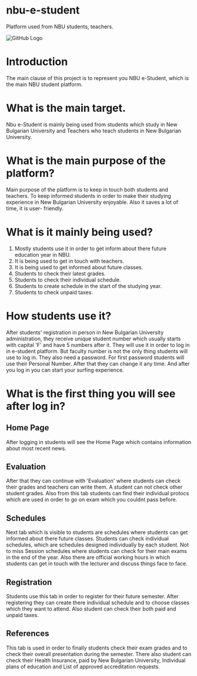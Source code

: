 # nbu-e-student
Platform used from NBU students, teachers.

![GitHub Logo](https://student.nbu.bg/images/logo-estudent.png)

# Introduction
The main clause of this project is to represent you NBU e-Student, which is the main NBU student platform.

# What is the main target.
Nbu e-Student is mainly being used from students which study in New Bulgarian University and Teachers who teach students in New Bulgarian University. 

# What is the main purpose of the platform?
Main purpose of the platform is to keep in touch both students and teachers. To keep informed students in order to make their studying experience in New Bulgarian University enjoyable. Also it saves a lot of time, it is user- friendly.

# What is it mainly being used?
1. Mostly students use it in order to get inform about there future education year in NBU.
2. It is being used to get in touch with teachers.
3. It is being  used to get informed about future classes.
4. Students to check their latest grades.
5. Students to check their individual schedule.
6. Students to create schedule in the start of the studying year.
7. Students to check unpaid taxes.

# How students use it?
After students' registration in person in New Bulgarian University administration, they receive unique student number which usually starts with capital 'F' and have 5 numbers after it. They will use it in order to log in in e-student platform. But faculty number is not the only thing students will use to log in. They also need a password. For first password students will use their Personal Number. After that they can change it any time. And after you log in you can start your surfing experience. 

# What is the first thing you will see after log in?

## Home Page
After logging in students will see the Home Page which contains information about most recent news. 

## Evaluation
After that they can continue with 'Evaluation' where students can check their grades and teachers can write them. A student can not check other student grades. Also from this tab students can find their individual protocs which are used in order to go on exam which you couldnt pass before.

## Schedules
Next tab which is visible to students are schedules where students can get informed about there future classes. Students can check individual schedules, which are schedules designed individually by each student. Not to miss Session schedules where students can check for their main exams in the end of the year. Also there are official working hours in which students can get in  touch with the lecturer and discuss things face to face.  

## Registration
Students use this tab in order to register for their future semester. After registering they can create there individual schedule and to choose classes which they want to attend. Also student can check their both paid and unpaid taxes.

## References
This tab is used in order to finally students check their exam grades and to check their overall presentation during the semester. There also student can check their Health Insurance, paid by New Bulgarian University, Individual plans of education and List of approved accreditation requests.
